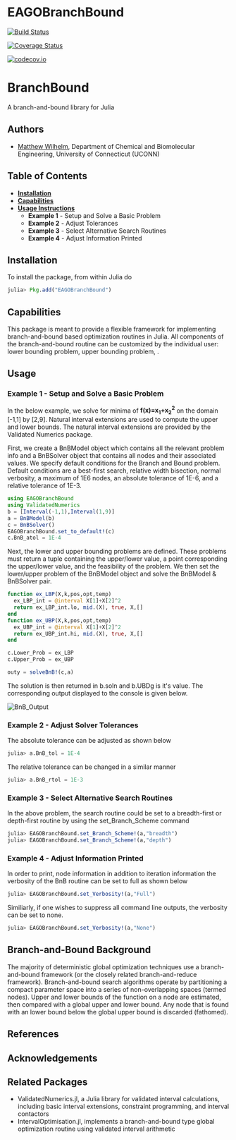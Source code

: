 # EAGOBranchBound

[![Build Status](https://travis-ci.org/MatthewStuber/EAGOBranchBound.jl.svg?branch=master)](https://travis-ci.org/MatthewStuber/EAGOBranchBound.jl)

[![Coverage Status](https://coveralls.io/repos/MatthewStuber/EAGOBranchBound.jl/badge.svg?branch=master&service=github)](https://coveralls.io/github/MatthewStuber/EAGOBranchBound.jl?branch=master)

[![codecov.io](http://codecov.io/github/MatthewStuber/EAGOBranchBound.jl/coverage.svg?branch=master)](http://codecov.io/github/MatthewStuber/EAGOBranchBound.jl?branch=master)

# BranchBound
A branch-and-bound library for Julia

## Authors
- [Matthew Wilhelm](httppsor.uconn.eduour-team), Department of Chemical and Biomolecular Engineering,  University of Connecticut (UCONN)

## Table of Contents
- [**Installation**](#installation)
- [**Capabilities**](#capabilities)
- [**Usage Instructions**](#usage)
  - **Example 1** - Setup and Solve a Basic Problem
  - **Example 2** - Adjust Tolerances
  - **Example 3** - Select Alternative Search Routines
  - **Example 4** - Adjust Information Printed

## Installation
To install the package, from within Julia do

```julia
julia> Pkg.add("EAGOBranchBound")
```

## Capabilities
This package is meant to provide a flexible framework for implementing branch-and-bound based optimization routines in Julia. All components of the branch-and-bound routine can be customized by the individual user: lower bounding problem, upper bounding problem, .
## Usage
### Example 1 - Setup and Solve a Basic Problem
In the below example, we solve for minima of **f(x)=x<sub>1</sub>+x<sub>2</sub><sup>2</sup>** on the domain [-1,1] by [2,9]. Natural interval extensions are used to compute the upper and lower bounds. The natural interval extensions are provided by the Validated Numerics package.

First, we create a BnBModel object which contains all the relevant problem info and a BnBSolver object that contains all nodes and their associated values. We specify default conditions for the Branch and Bound problem. Default conditions are a best-first search, relative width bisection, normal verbosity, a maximum of 1E6 nodes, an absolute tolerance of 1E-6, and a relative tolerance of 1E-3.
```julia
using EAGOBranchBound
using ValidatedNumerics
b = [Interval(-1,1),Interval(1,9)]
a = BnBModel(b)
c = BnBSolver()
EAGOBranchBound.set_to_default!(c)
c.BnB_atol = 1E-4
```
Next, the lower and upper bounding problems are defined. These problems must return a tuple containing the upper/lower value, a point corresponding the upper/lower value, and the feasibility of the problem. We then set the lower/upper problem of the BnBModel object and solve the BnBModel & BnBSolver pair.
```julia
function ex_LBP(X,k,pos,opt,temp)
  ex_LBP_int = @interval X[1]+X[2]^2
  return ex_LBP_int.lo, mid.(X), true, X,[]
end
function ex_UBP(X,k,pos,opt,temp)
  ex_UBP_int = @interval X[1]+X[2]^2
  return ex_UBP_int.hi, mid.(X), true, X,[]
end

c.Lower_Prob = ex_LBP
c.Upper_Prob = ex_UBP

outy = solveBnB!(c,a)
```
The solution is then returned in b.soln and b.UBDg is it's value. The corresponding output displayed to the console is given below.

![BnB_Output](https://github.com/mewilhel/Julia_BnB/blob/master/Documentation/src/BnB_Output.png)

### Example 2 - Adjust Solver Tolerances
The absolute tolerance can be adjusted as shown below
```julia
julia> a.BnB_tol = 1E-4
```
The relative tolerance can be changed in a similar manner
```julia
julia> a.BnB_rtol = 1E-3
```
### Example 3 - Select Alternative Search Routines
In the above problem, the search routine could be set to a breadth-first or depth-first routine by using the set_Branch_Scheme command
```julia
julia> EAGOBranchBound.set_Branch_Scheme!(a,"breadth")
julia> EAGOBranchBound.set_Branch_Scheme!(a,"depth")
```
### Example 4 - Adjust Information Printed
In order to print, node information in addition to iteration information the verbosity of the BnB routine can be set to full as shown below
```julia
julia> EAGOBranchBound.set_Verbosity!(a,"Full")
```
Similiarly, if one wishes to suppress all command line outputs, the verbosity can be set to none.
```julia
julia> EAGOBranchBound.set_Verbosity!(a,"None")
```

## Branch-and-Bound Background
The majority of deterministic global optimization techniques use a branch-and-bound framework (or the closely related branch-and-reduce framework). Branch-and-bound search algorithms operate by partitioning a compact parameter space into a series of non-overlapping spaces (termed nodes). Upper and lower bounds of the function on a node are estimated, then compared with a global upper and lower bound. Any node that is found with an lower bound below the global upper bound is discarded (fathomed).

## References

## Acknowledgements

## Related Packages
- ValidatedNumerics.jl, a Julia library for validated interval calculations, including basic interval extensions, constraint programming, and interval contactors
- IntervalOptimisation.jl, implements a branch-and-bound type global optimization routine using validated interval arithmetic
